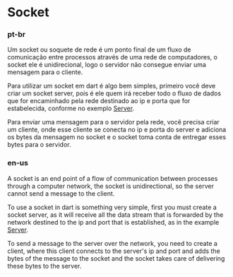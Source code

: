 # Socket

### pt-br

Um socket ou soquete de rede é um ponto final de um fluxo de comunicação entre processos através de uma rede de computadores, o socket ele é unidirecional, logo o servidor não consegue enviar uma mensagem para o cliente.

Para utilizar um socket em dart é algo bem simples, primeiro você deve criar um socket server, pois é ele quem irá receber todo o fluxo de dados que for encaminhado pela rede destinado ao ip e porta que for estabelecida, conforme no exemplo [Server](https://github.com/mathlouly/dart_study/blob/main/connections/socket/server.dart).

Para enviar uma mensagem para o servidor pela rede, você precisa criar um cliente, onde esse cliente se conecta no ip e porta do server e adiciona os bytes da mensagem no socket e o socket toma conta de entregar esses bytes para o servidor.

### en-us

A socket is an end point of a flow of communication between processes through a computer network, the socket is unidirectional, so the server cannot send a message to the client.

To use a socket in dart is something very simple, first you must create a socket server, as it will receive all the data stream that is forwarded by the network destined to the ip and port that is established, as in the example [Server](https://github.com/mathlouly/dart_study/blob/main/connections/socket/server.dart).

To send a message to the server over the network, you need to create a client, where this client connects to the server's ip and port and adds the bytes of the message to the socket and the socket takes care of delivering these bytes to the server.